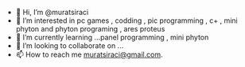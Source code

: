 - 👋 Hi, I’m @muratsiraci
- 👀 I’m interested in pc games , codding , pic programming , c+ , mini phyton and phyton programing , ares proteus
- 🌱 I’m currently learning ...panel programming ,  mini phyton
- 💞️ I’m looking to collaborate on ...
- 📫 How to reach me muratsiraci@gmail.com.

<!---
muratsiraci/muratsiraci is a ✨ special ✨ repository because its `README.md` (this file) appears on your GitHub profile.
You can click the Preview link to take a look at your changes.
--->
